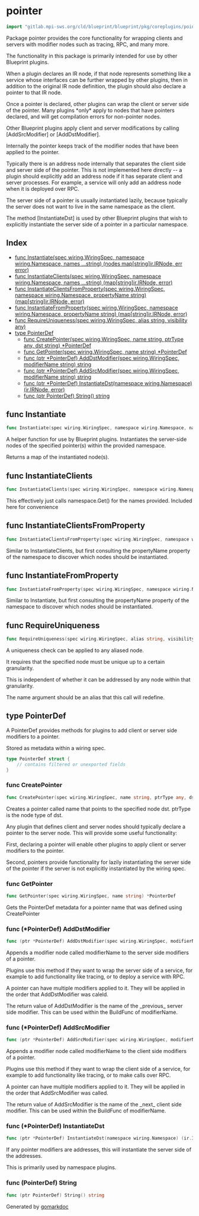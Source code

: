 <!-- Code generated by gomarkdoc. DO NOT EDIT -->

# pointer

```go
import "gitlab.mpi-sws.org/cld/blueprint/blueprint/pkg/coreplugins/pointer"
```

Package pointer provides the core functionality for wrapping clients and servers with modifier nodes such as tracing, RPC, and many more.

The functionality in this package is primarily intended for use by other Blueprint plugins.

When a plugin declares an IR node, if that node represents something like a service whose interfaces can be further wrapped by other plugins, then in addition to the original IR node definition, the plugin should also declare a pointer to that IR node.

Once a pointer is declared, other plugins can wrap the client or server side of the pointer. Many plugins \*only\* apply to nodes that have pointers declared, and will get compilation errors for non\-pointer nodes.

Other Blueprint plugins apply client and server modifications by calling \[AddSrcModifier\] or \[AddDstModifier\].

Internally the pointer keeps track of the modifier nodes that have been applied to the pointer.

Typically there is an address node internally that separates the client side and server side of the pointer. This is not implemented here directly \-\- a plugin should explicitly add an address node if it has separate client and server processes. For example, a service will only add an address node when it is deployed over RPC.

The server side of a pointer is usually instantiated lazily, because typically the server does not want to live in the same namespace as the client.

The method \[InstantiateDst\] is used by other Blueprint plugins that wish to explicitly instantiate the server side of a pointer in a particular namespace.

## Index

- [func Instantiate\(spec wiring.WiringSpec, namespace wiring.Namespace, names ...string\) \(nodes map\[string\]ir.IRNode, err error\)](<#Instantiate>)
- [func InstantiateClients\(spec wiring.WiringSpec, namespace wiring.Namespace, names ...string\) \(map\[string\]ir.IRNode, error\)](<#InstantiateClients>)
- [func InstantiateClientsFromProperty\(spec wiring.WiringSpec, namespace wiring.Namespace, propertyName string\) \(map\[string\]ir.IRNode, error\)](<#InstantiateClientsFromProperty>)
- [func InstantiateFromProperty\(spec wiring.WiringSpec, namespace wiring.Namespace, propertyName string\) \(map\[string\]ir.IRNode, error\)](<#InstantiateFromProperty>)
- [func RequireUniqueness\(spec wiring.WiringSpec, alias string, visibility any\)](<#RequireUniqueness>)
- [type PointerDef](<#PointerDef>)
  - [func CreatePointer\(spec wiring.WiringSpec, name string, ptrType any, dst string\) \*PointerDef](<#CreatePointer>)
  - [func GetPointer\(spec wiring.WiringSpec, name string\) \*PointerDef](<#GetPointer>)
  - [func \(ptr \*PointerDef\) AddDstModifier\(spec wiring.WiringSpec, modifierName string\) string](<#PointerDef.AddDstModifier>)
  - [func \(ptr \*PointerDef\) AddSrcModifier\(spec wiring.WiringSpec, modifierName string\) string](<#PointerDef.AddSrcModifier>)
  - [func \(ptr \*PointerDef\) InstantiateDst\(namespace wiring.Namespace\) \(ir.IRNode, error\)](<#PointerDef.InstantiateDst>)
  - [func \(ptr PointerDef\) String\(\) string](<#PointerDef.String>)


<a name="Instantiate"></a>
## func Instantiate

```go
func Instantiate(spec wiring.WiringSpec, namespace wiring.Namespace, names ...string) (nodes map[string]ir.IRNode, err error)
```

A helper function for use by Blueprint plugins. Instantiates the server\-side nodes of the specified pointer\(s\) within the provided namespace.

Returns a map of the instantiated node\(s\).

<a name="InstantiateClients"></a>
## func InstantiateClients

```go
func InstantiateClients(spec wiring.WiringSpec, namespace wiring.Namespace, names ...string) (map[string]ir.IRNode, error)
```

This effectively just calls namespace.Get\(\) for the names provided. Included here for convenience

<a name="InstantiateClientsFromProperty"></a>
## func InstantiateClientsFromProperty

```go
func InstantiateClientsFromProperty(spec wiring.WiringSpec, namespace wiring.Namespace, propertyName string) (map[string]ir.IRNode, error)
```

Similar to InstantiateClients, but first consulting the propertyName property of the namespace to discover which nodes should be instantiated.

<a name="InstantiateFromProperty"></a>
## func InstantiateFromProperty

```go
func InstantiateFromProperty(spec wiring.WiringSpec, namespace wiring.Namespace, propertyName string) (map[string]ir.IRNode, error)
```

Similar to Instantiate, but first consulting the propertyName property of the namespace to discover which nodes should be instantiated.

<a name="RequireUniqueness"></a>
## func RequireUniqueness

```go
func RequireUniqueness(spec wiring.WiringSpec, alias string, visibility any)
```

A uniqueness check can be applied to any aliased node.

It requires that the specified node must be unique up to a certain granularity.

This is independent of whether it can be addressed by any node within that granularity.

The name argument should be an alias that this call will redefine.

<a name="PointerDef"></a>
## type PointerDef

A PointerDef provides methods for plugins to add client or server side modifiers to a pointer.

Stored as metadata within a wiring spec.

```go
type PointerDef struct {
    // contains filtered or unexported fields
}
```

<a name="CreatePointer"></a>
### func CreatePointer

```go
func CreatePointer(spec wiring.WiringSpec, name string, ptrType any, dst string) *PointerDef
```

Creates a pointer called name that points to the specified node dst. ptrType is the node type of dst.

Any plugin that defines client and server nodes should typically declare a pointer to the server node. This will provide some useful functionality:

First, declaring a pointer will enable other plugins to apply client or server modifiers to the pointer.

Second, pointers provide functionality for lazily instantiating the server side of the pointer if the server is not explicitly instantiated by the wiring spec.

<a name="GetPointer"></a>
### func GetPointer

```go
func GetPointer(spec wiring.WiringSpec, name string) *PointerDef
```

Gets the PointerDef metadata for a pointer name that was defined using CreatePointer

<a name="PointerDef.AddDstModifier"></a>
### func \(\*PointerDef\) AddDstModifier

```go
func (ptr *PointerDef) AddDstModifier(spec wiring.WiringSpec, modifierName string) string
```

Appends a modifier node called modifierName to the server side modifiers of a pointer.

Plugins use this method if they want to wrap the server side of a service, for example to add functionality like tracing, or to deploy a service with RPC.

A pointer can have multiple modifiers applied to it. They will be applied in the order that AddDstModifier was caleld.

The return value of AddDstModifier is the name of the \_previous\_ server side modifier. This can be used within the BuildFunc of modifierName.

<a name="PointerDef.AddSrcModifier"></a>
### func \(\*PointerDef\) AddSrcModifier

```go
func (ptr *PointerDef) AddSrcModifier(spec wiring.WiringSpec, modifierName string) string
```

Appends a modifier node called modifierName to the client side modifiers of a pointer.

Plugins use this method if they want to wrap the client side of a service, for example to add functionality like tracing, or to make calls over RPC.

A pointer can have multiple modifiers applied to it. They will be applied in the order that AddSrcModifier was called.

The return value of AddSrcModifier is the name of the \_next\_ client side modifier. This can be used within the BuildFunc of modifierName.

<a name="PointerDef.InstantiateDst"></a>
### func \(\*PointerDef\) InstantiateDst

```go
func (ptr *PointerDef) InstantiateDst(namespace wiring.Namespace) (ir.IRNode, error)
```

If any pointer modifiers are addresses, this will instantiate the server side of the addresses.

This is primarily used by namespace plugins.

<a name="PointerDef.String"></a>
### func \(PointerDef\) String

```go
func (ptr PointerDef) String() string
```



Generated by [gomarkdoc](<https://github.com/princjef/gomarkdoc>)
